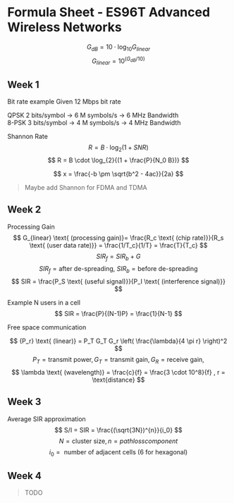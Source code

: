 # Formula Sheet - ES96T Advanced Wireless Networks

$$
G_{dB} = 10 \cdot \log_{10}{G_{linear}} $$
$$ G_{linear} = 10^{({G_{dB}}{/10})}
$$

## Week 1

Bit rate example 
Given 12 Mbps bit rate

QPSK 2 bits/symbol → 6 M symbols/s → 6 MHz Bandwidth \
8-PSK 3 bits/symbol → 4 M symbols/s → 4 MHz Bandwidth

Shannon Rate
$$ R = B \cdot \log_{2}{(1 + SNR)} $$
$$ R = B \cdot \log_{2}{(1 + \frac{P}{N_0 B})} $$

$$ x = \frac{-b \pm \sqrt{b^2 - 4ac}}{2a} $$

> Maybe add Shannon for FDMA and TDMA

## Week 2
Processing Gain
$$
G_{linear} \text{ (processing gain)}= \frac{R_c \text{ (chip rate)}}{R_s \text{ (user data rate)}} = \frac{1/T_c}{1/T} = \frac{T}{T_c} $$
$$ SIR_f = SIR_b + G $$
$$ SIR_f = \text{after de-spreading, } 
SIR_b = \text{before de-spreading} $$
$$ SIR = \frac{P_S \text{ (useful signal)}}{P_I \text{ (interference signal)}} $$

Example N users in a cell
$$ SIR = \frac{P}{(N-1)P} = \frac{1}{N-1} $$

Free space communication

$$ {P_r} \text{ (linear)} = P_T G_T G_r \left( \frac{\lambda}{4 \pi r} \right)^2 $$
$$ P_T = \text{transmit power}, G_T = \text{transmit gain}, G_R = \text{receive gain}, $$
$$ \lambda \text{ (wavelength)} = \frac{c}{f} = \frac{3 \cdot 10^8}{f} , r = \text{distance} $$

## Week 3
Average SIR approximation
$$ S/I = SIR = \frac{(\sqrt{3N})^{n}}{i_0} $$
$$ N = \text{cluster size}, n = path loss component $$
$$ i_0 = \text{ number of adjacent cells (6 for hexagonal)} $$

## Week 4
> TODO
